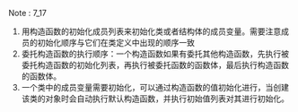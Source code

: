 Note : 7_17

1. 用构造函数的初始化成员列表来初始化类或者结构体的成员变量。需要注意成员的初始化顺序与它们在类定义中出现的顺序一致
2. 委托构造函数的执行顺序：一个构造函数如果有委托其他构造函数，先执行被委托构造函数的初始化列表，再执行被委托函数的函数体，最后执行构造函数的函数体。
3. 一个类中的成员变量需要初始化，可以通过构造函数的值初始化进行，当创建该类的对象时会自动执行默认构造函数，并执行初始值列表对其进行初始化。